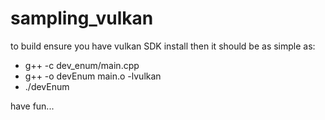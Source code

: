 # sampling_vulkan

to build ensure you have vulkan SDK install
then it should be as simple as:
* g++ -c dev_enum/main.cpp
* g++ -o devEnum main.o -lvulkan
* ./devEnum

have fun...